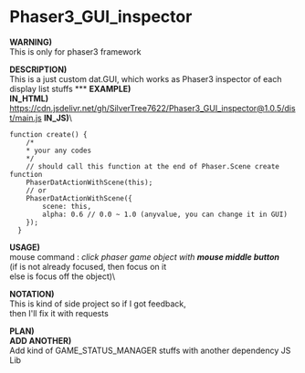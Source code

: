 
# Phaser3_GUI_inspector

**WARNING)**\
   This is only for phaser3 framework

**DESCRIPTION)**\
	This is a just custom dat.GUI, which works as Phaser3 inspector of each display list stuffs
	***
**EXAMPLE)**\
**IN_HTML)**\
https://cdn.jsdelivr.net/gh/SilverTree7622/Phaser3_GUI_inspector@1.0.5/dist/main.js
**IN_JS)**\

	function create() {
	    /*
	    * your any codes
	    */
	    // should call this function at the end of Phaser.Scene create function
	    PhaserDatActionWithScene(this);
		// or
		PhaserDatActionWithScene({
			scene: this,
			alpha: 0.6 // 0.0 ~ 1.0 (anyvalue, you can change it in GUI)
		});
	  }
**USAGE)**\
mouse command : *click phaser game object with **mouse middle button***\
(if is not already focused, then focus on it\
else is focus off the object)\
	
**NOTATION)**\
	  This is kind of side project so if I got feedback,\
	  then I'll fix it with requests
  
**PLAN)**\
	**ADD ANOTHER)**\
		Add kind of GAME_STATUS_MANAGER stuffs with another dependency JS Lib
    
